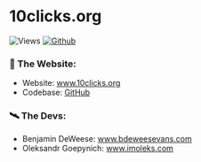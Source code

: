 # 10clicks.org
![Views](https://komarev.com/ghpvc/?username=10clicks&theme=vue)
[![Github](https://img.shields.io/github/followers/10clicks?label=Follow&style=social&theme=vue)](https://github.com/10clicks)

### 🧰 The Website:
- Website: <a href="https://www.10clicks.org" target="_blank" rel="noopener noreferrer">www.10clicks.org</a>
- Codebase: <a href="https://github.com/10clicks/10clicks.org" target="_blank" rel="noopener noreferrer">GitHub</a>

### 🛰️ The Devs:
- Benjamin DeWeese: <a href="https://www.bdeweesevans.com" target="_blank" rel="noopener noreferrer">www.bdeweesevans.com</a>
- Oleksandr Goepynich: <a href="https://www.imoleks.com" target="_blank" rel="noopener noreferrer">www.imoleks.com</a>
